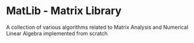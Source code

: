 # MatLib - Matrix Library
A collection of various algorithms related to Matrix Analysis and Numerical Linear Algebra implemented from scratch
